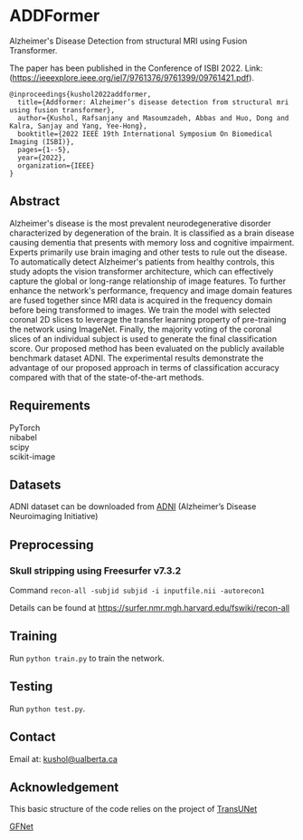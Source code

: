 # ADDFormer
Alzheimer's Disease Detection from structural MRI using Fusion Transformer.

The paper has been published in the Conference of ISBI 2022.
Link: (https://ieeexplore.ieee.org/iel7/9761376/9761399/09761421.pdf).

```
@inproceedings{kushol2022addformer,
  title={Addformer: Alzheimer’s disease detection from structural mri using fusion transformer},
  author={Kushol, Rafsanjany and Masoumzadeh, Abbas and Huo, Dong and Kalra, Sanjay and Yang, Yee-Hong},
  booktitle={2022 IEEE 19th International Symposium On Biomedical Imaging (ISBI)},
  pages={1--5},
  year={2022},
  organization={IEEE}
}
```

## Abstract
Alzheimer's disease is the most prevalent neurodegenerative disorder characterized by degeneration of the brain. It is classified as a brain disease causing dementia that presents with memory loss and cognitive impairment. Experts primarily use brain imaging and other tests to rule out the disease. To automatically detect Alzheimer's patients from healthy controls, this study adopts the vision transformer architecture, which can effectively capture the global or long-range relationship of image features. To further enhance the network's performance, frequency and image domain features are fused together since MRI data is acquired in the frequency domain before being transformed to images. We train the model with selected coronal 2D slices to leverage the transfer learning property of pre-training the network using ImageNet. Finally, the majority voting of the coronal slices of an individual subject is used to generate the final classification score. Our proposed method has been evaluated on the publicly available benchmark dataset ADNI. The experimental results demonstrate the advantage of our proposed approach in terms of classification accuracy compared with that of the state-of-the-art methods.


## Requirements
PyTorch  
nibabel  
scipy  
scikit-image  


## Datasets
ADNI dataset can be downloaded from [ADNI](http://adni.loni.usc.edu/) (Alzheimer’s Disease Neuroimaging Initiative)


## Preprocessing
### Skull stripping using Freesurfer v7.3.2
Command ``recon-all -subjid subjid -i inputfile.nii -autorecon1``

Details can be found at https://surfer.nmr.mgh.harvard.edu/fswiki/recon-all



## Training
Run `python train.py` to train the network.

## Testing
Run `python test.py`.

## Contact
Email at: kushol@ualberta.ca

## Acknowledgement
This basic structure of the code relies on the project of [TransUNet](https://github.com/Beckschen/TransUNet)

[GFNet](https://github.com/raoyongming/GFNet)
